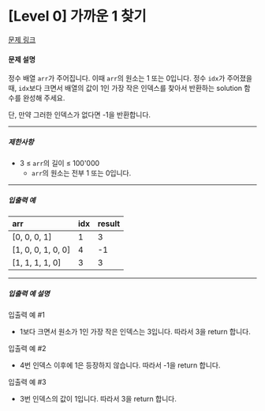 # [Level 0] 가까운 1 찾기

[문제 링크](https://school.programmers.co.kr/learn/courses/30/lessons/181898)

#### 문제 설명

정수 배열 ```arr```가 주어집니다. 이때 ```arr```의 원소는 1 또는 0입니다. 정수 ```idx```가 주어졌을 때, ```idx```보다 크면서 배열의 값이 1인 가장 작은 인덱스를 찾아서 반환하는 solution 함수를 완성해 주세요.

단, 만약 그러한 인덱스가 없다면 -1을 반환합니다.

---

##### 제한사항

- 3 ≤ ```arr```의 길이 ≤ 100'000
  - ```arr```의 원소는 전부 1 또는 0입니다.

---

##### 입출력 예

|arr|idx|result|
|:---|:---|:---|
|[0, 0, 0, 1]|1|3|
|[1, 0, 0, 1, 0, 0]|4|-1|
|[1, 1, 1, 1, 0]|3|3|

---

##### 입출력 예 설명

입출력 예 #1

- 1보다 크면서 원소가 1인 가장 작은 인덱스는 3입니다. 따라서 3을 return 합니다.

입출력 예 #2

- 4번 인덱스 이후에 1은 등장하지 않습니다. 따라서 -1을 return 합니다.

입출력 예 #3

- 3번 인덱스의 값이 1입니다. 따라서 3을 return 합니다.
